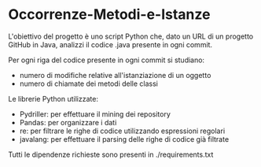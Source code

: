 # Occorrenze-Metodi-e-Istanze
L'obiettivo del progetto è uno script Python che,
dato un URL di un progetto GitHub in Java, analizzi
il codice .java presente in ogni commit.

Per ogni riga del codice presente in ogni commit si studiano:
* numero di modifiche relative all'istanziazione di un oggetto
* numero di chiamate dei metodi delle classi

Le librerie Python utilizzate:
* Pydriller: per effettuare il mining dei repository
* Pandas: per organizzare i dati
* re: per filtrare le righe di codice utilizzando espressioni regolari
* javalang: per effettuare il parsing delle righe di codice già filtrate

Tutti le dipendenze richieste sono presenti in ./requirements.txt
